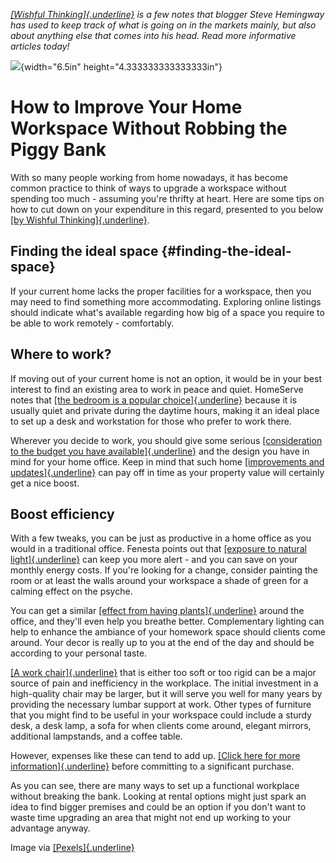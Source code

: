 *[[Wishful Thinking]{.underline}](https://www.stevehemingway.com/) is a
few notes that blogger Steve Hemingway has used to keep track of what is
going on in the markets mainly, but also about anything else that comes
into his head. Read more informative articles today!*

![]({attach}./workstation.png){width="6.5in" height="4.333333333333333in"}

# How to Improve Your Home Workspace Without Robbing the Piggy Bank

With so many people working from home nowadays, it has become common
practice to think of ways to upgrade a workspace without spending too
much - assuming you're thrifty at heart. Here are some tips on how to
cut down on your expenditure in this regard, presented to you below [[by
Wishful Thinking]{.underline}](https://www.stevehemingway.com/).

## Finding the ideal space  {#finding-the-ideal-space}

If your current home lacks the proper facilities for a workspace, then
you may need to find something more accommodating. Exploring online
listings should indicate what\'s available regarding how big of a space
you require to be able to work remotely - comfortably.

## Where to work?

If moving out of your current home is not an option, it would be in your
best interest to find an existing area to work in peace and quiet.
HomeServe notes that [[the bedroom is a popular
choice]{.underline}](https://www.homeserve.com/en-us/blog/how-to/home-office-ideas/)
because it is usually quiet and private during the daytime hours, making
it an ideal place to set up a desk and workstation for those who prefer
to work there.

Wherever you decide to work, you should give some serious
[[consideration to the budget you have
available]{.underline}](https://blog.fads.co.uk/inspiration/build-your-home-office-for-less-than-500/)
and the design you have in mind for your home office. Keep in mind that
such home [[improvements and
updates]{.underline}](https://www.redfin.com/guides/how-to-increase-your-home-appraisal-value-now)
can pay off in time as your property value will certainly get a nice
boost.

## Boost efficiency

With a few tweaks, you can be just as productive in a home office as you
would in a traditional office. Fenesta points out that [[exposure to
natural
light]{.underline}](https://www.fenesta.com/blog/importance-of-having-light-in-your-home-office)
can keep you more alert - and you can save on your monthly energy costs.
If you\'re looking for a change, consider painting the room or at least
the walls around your workspace a shade of green for a calming effect on
the psyche.

You can get a similar [[effect from having
plants]{.underline}](https://www.ambius.co.uk/benefits-of-indoor-plants/)
around the office, and they\'ll even help you breathe better.
Complementary lighting can help to enhance the ambiance of your homework
space should clients come around. Your decor is really up to you at the
end of the day and should be according to your personal taste.

[[A work
chair]{.underline}](https://www.tbsg.co.uk/blog/benefits-of-ergonomic-office-furniture-p6zd5)
that is either too soft or too rigid can be a major source of pain and
inefficiency in the workplace. The initial investment in a high-quality
chair may be larger, but it will serve you well for many years by
providing the necessary lumbar support at work. Other types of furniture
that you might find to be useful in your workspace could include a
sturdy desk, a desk lamp, a sofa for when clients come around, elegant
mirrors, additional lampstands, and a coffee table.

However, expenses like these can tend to add up. [[Click here for more
information]{.underline}](https://safesmartfamily.com/) before
committing to a significant purchase.

As you can see, there are many ways to set up a functional workplace
without breaking the bank. Looking at rental options might just spark an
idea to find bigger premises and could be an option if you don't want to
waste time upgrading an area that might not end up working to your
advantage anyway.

Image via
[[Pexels]{.underline}](https://www.pexels.com/photo/interior-of-contemporary-workplace-with-chair-and-laptop-on-table-4138153/)
